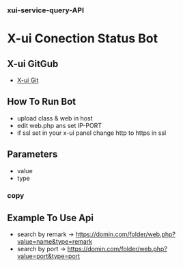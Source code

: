 ### xui-service-query-API

# X-ui Conection Status Bot

## X-ui GitGub
- [X-ui Git](https://github.com/vaxilu/x-ui)

## How To Run Bot 

- upload class & web in host
- edit web.php ans set IP-PORT
- if ssl set in your x-ui panel change http to https in ssl

## Parameters

 - value
 - type

### copy
## Example To Use Api

- search by remark -> https://domin.com/folder/web.php?value=name&type=remark
- search by port -> https://domin.com/folder/web.php?value=port&type=port
